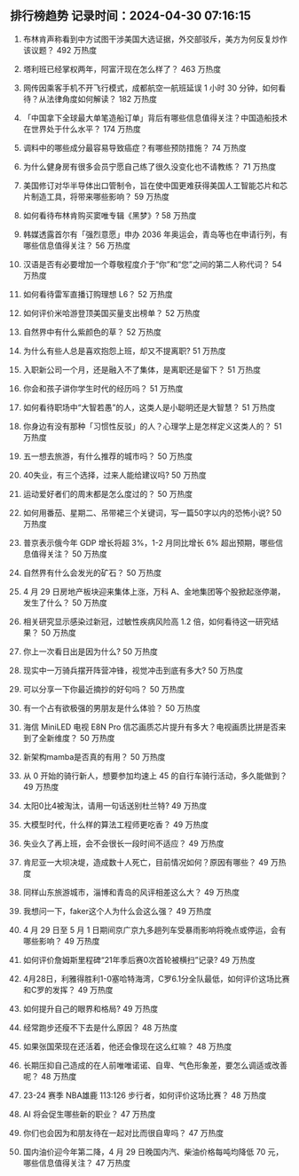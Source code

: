 
## 排行榜趋势 记录时间：2024-04-30 07:16:15
  
  1. 布林肯声称看到中方试图干涉美国大选证据，外交部驳斥，美方为何反复炒作该议题？ 492 万热度
    
  2. 塔利班已经掌权两年，阿富汗现在怎么样了？ 463 万热度
    
  3. 网传因乘客手机不开飞行模式，成都航空一航班延误 1 小时 30 分钟，如何看待？从法律角度如何解读？ 182 万热度
    
  4. 「中国拿下全球最大单笔造船订单」背后有哪些信息值得关注？中国造船技术在世界处于什么水平？ 174 万热度
    
  5. 调料中的哪些成分最容易导致癌症？有哪些预防措施？ 74 万热度
    
  6. 为什么健身房有很多会员宁愿自己练了很久没变化也不请教练？ 71 万热度
    
  7. 美国修订对华半导体出口管制令，旨在使中国更难获得美国人工智能芯片和芯片制造工具，将带来哪些影响？ 59 万热度
    
  8. 如何看待布林肯购买窦唯专辑《黑梦》? 58 万热度
    
  9. 韩媒透露首尔有「强烈意愿」申办 2036 年奥运会，青岛等也在申请行列，有哪些信息值得关注？ 56 万热度
    
  10. 汉语是否有必要增加一个尊敬程度介于“你”和“您”之间的第二人称代词？ 54 万热度
    
  11. 如何看待雷军直播订购理想 L6？ 52 万热度
    
  12. 如何评价米哈游登顶美国买量支出榜单？ 52 万热度
    
  13. 自然界中有什么紫颜色的草？ 52 万热度
    
  14. 为什么有些人总是喜欢抱怨上班，却又不提离职? 51 万热度
    
  15. 入职新公司一个月，还是融入不了集体，是离职还是留下？ 51 万热度
    
  16. 你会和孩子讲你学生时代的经历吗？ 51 万热度
    
  17. 如何看待职场中“大智若愚”的人，这类人是小聪明还是大智慧？ 51 万热度
    
  18. 你身边有没有那种「习惯性反驳」的人？心理学上是怎样定义这类人的？ 51 万热度
    
  19. 五一想去旅游，有什么推荐的城市吗？ 50 万热度
    
  20. 40失业，有三个选择，过来人能给建议吗? 50 万热度
    
  21. 运动爱好者们的周末都是怎么度过的？ 50 万热度
    
  22. 如何用番茄、星期二、吊带裙三个关键词，写一篇50字以内的恐怖小说? 50 万热度
    
  23. 普京表示俄今年 GDP 增长将超 3%，1-2 月同比增长 6% 超出预期，哪些信息值得关注？ 50 万热度
    
  24. 自然界有什么会发光的矿石？ 50 万热度
    
  25. 4 月 29 日房地产板块迎来集体上涨，万科 A、金地集团等个股掀起涨停潮，发生了什么？ 50 万热度
    
  26. 相关研究显示感染过新冠，过敏性疾病风险高 1.2 倍，如何看待这一研究结果？ 50 万热度
    
  27. 你上一次看日出是因为什么? 50 万热度
    
  28. 现实中一万骑兵摆开阵营冲锋，视觉冲击到底有多大? 50 万热度
    
  29. 可以分享一下你最近摘抄的好句吗？ 50 万热度
    
  30. 有一个占有欲极强的男朋友是什么体验？ 50 万热度
    
  31. 海信 MiniLED 电视 E8N Pro 信芯画质芯片提升有多大？电视画质比拼是否来到了全新维度？ 50 万热度
    
  32. 新架构mamba是否真的有用？ 50 万热度
    
  33. 从 0 开始的骑行新人，想要参加均速上 45 的自行车骑行活动，多久能做到？ 49 万热度
    
  34. 太阳0比4被淘汰，请用一句话送别杜兰特? 49 万热度
    
  35. 大模型时代，什么样的算法工程师更吃香？ 49 万热度
    
  36. 失业久了再上班，会不会很长一段时间不适应？ 49 万热度
    
  37. 肯尼亚一大坝决堤，造成数十人死亡，目前情况如何？原因有哪些？ 49 万热度
    
  38. 同样山东旅游城市，淄博和青岛的风评相差这么大？ 49 万热度
    
  39. 我想问一下，faker这个人为什么会这么强？ 49 万热度
    
  40. 4 月 29 日至 5 月 1 日期间京广京九多趟列车受暴雨影响将晚点或停运，会有哪些影响？ 49 万热度
    
  41. 如何评价詹姆斯里程碑“21年季后赛0次首轮被横扫”记录? 49 万热度
    
  42. 4月28日，利雅得胜利1-0塞哈特海湾，C罗6.1分全队最低，如何评价这场比赛和C罗的发挥？ 49 万热度
    
  43. 如何提升自己的眼界和格局? 49 万热度
    
  44. 经常跑步还瘦不下去是什么原因？ 48 万热度
    
  45. 如果张国荣现在还活着，他还会像现在这么红嘛？ 48 万热度
    
  46. 长期压抑自己造成的在人前唯唯诺诺、自卑、气色形象差，要怎么调适或改善呢？ 48 万热度
    
  47. 23-24 赛季 NBA雄鹿 113:126 步行者，如何评价这场比赛？ 48 万热度
    
  48. AI 将会促生哪些新的职业？ 47 万热度
    
  49. 你们也会因为和朋友待在一起对比而很自卑吗？ 47 万热度
    
  50. 国内油价迎今年第二降，4 月 29 日晚国内汽、柴油价格每吨均降低 70 元，哪些信息值得关注？ 47 万热度
    